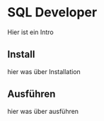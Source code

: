 SQL Developer
=============

Hier ist ein Intro

Install
-------

hier was über Installation

Ausführen
---------

hier was über ausführen